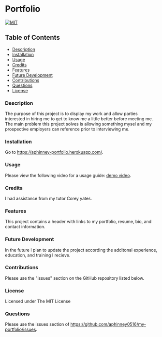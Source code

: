 # Portfolio
[![MIT](https://img.shields.io/badge/license-MIT-blue)](https://opensource.org/licenses/MIT)

## Table of Contents
- [Description](#description)
- [Installation](#installation)
- [Usage](#usage)
- [Credits](#credits)
- [Features](#features)
- [Future Development](#futureDev)
- [Contributions](#contributions)
- [Questions](#questions)
- [License](#license)

### Description
The purpose of this project is to display my work and allow parties interested in hiring me to get to know me a little better before meeting me. The main problem this project solves is allowing something mysel and my prospective employers can reference prior to interviewing me.

### Installation
Go to https://aphinney-portfolio.herokuapp.com/.

### Usage
Please view the following video for a usage guide: [demo video](https://youtu.be/dSndOiheV40).

### Credits
I had assistance from my tutor Corey yates.

### Features
This project contains a header with links to my portfolio, resume, bio, and contact information.

### Future Development
In the future I plan to update the project according the additonal experience, education, and training I recieve.

### Contributions
Please use the "issues" section on the GitHub repository listed below.

### License
Licensed under The MIT License

### Questions
Please use the issues section of https://github.com/aphinney0516/my-portfolio/issues.
